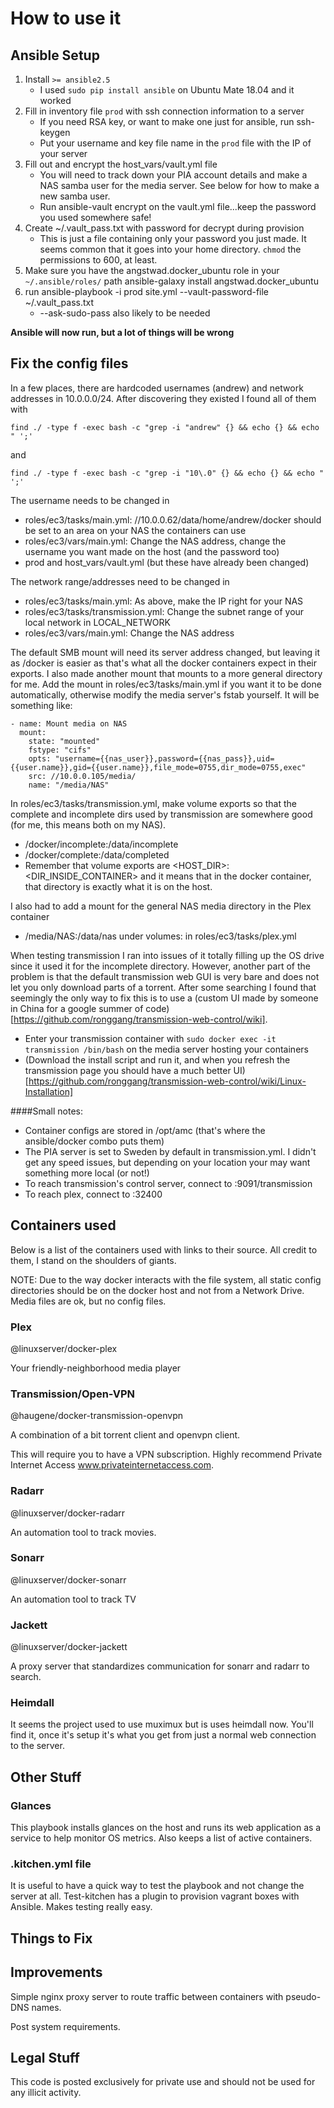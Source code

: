 # How to use it

## Ansible Setup

1. Install `>= ansible2.5`
    - I used `sudo pip install ansible` on Ubuntu Mate 18.04 and it worked
2. Fill in inventory file `prod` with ssh connection information to a server
    - If you need RSA key, or want to make one just for ansible, run ssh-keygen
    - Put your username and key file name in the `prod` file with the IP of your server
3. Fill out and encrypt the host_vars/vault.yml file
    - You will need to track down your PIA account details and make a NAS samba user for the media server. See below for how to make a new samba user.
    - Run ansible-vault encrypt on the vault.yml file...keep the password you used somewhere safe!
4. Create ~/.vault_pass.txt with password for decrypt during provision
    - This is just a file containing only your password you just made. It seems common that it goes into your home directory. `chmod` the permissions to 600, at least.
5. Make sure you have the angstwad.docker_ubuntu role in your `~/.ansible/roles/` path
        ansible-galaxy install angstwad.docker_ubuntu
6. run
        ansible-playbook -i prod site.yml --vault-password-file ~/.vault_pass.txt
    - --ask-sudo-pass also likely to be needed

__Ansible will now run, but a lot of things will be wrong__


## Fix the config files

In a few places, there are hardcoded usernames (andrew) and network addresses in 10.0.0.0/24. After discovering they existed I found all of them with
    
    find ./ -type f -exec bash -c "grep -i "andrew" {} && echo {} && echo " ';'

and

    find ./ -type f -exec bash -c "grep -i "10\.0" {} && echo {} && echo " ';'


The username needs to be changed in
- roles/ec3/tasks/main.yml: //10.0.0.62/data/home/andrew/docker should be set to an area on your NAS the containers can use
- roles/ec3/vars/main.yml: Change the NAS address, change the username you want made on the host (and the password too)
- prod and host_vars/vault.yml (but these have already been changed)


The network range/addresses need to be changed in
- roles/ec3/tasks/main.yml: As above, make the IP right for your NAS
- roles/ec3/tasks/transmission.yml: Change the subnet range of your local network in LOCAL_NETWORK
- roles/ec3/vars/main.yml: Change the NAS address



The default SMB mount will need its server address changed, but leaving it as /docker is easier as that's what all the docker containers expect in their exports. 
I also made another mount that mounts to a more general directory for me. Add the mount in roles/ec3/tasks/main.yml if you want it to be done automatically, otherwise modify the media server's fstab yourself. It will be something like:

    - name: Mount media on NAS
      mount: 
        state: "mounted" 
        fstype: "cifs" 
        opts: "username={{nas_user}},password={{nas_pass}},uid={{user.name}},gid={{user.name}},file_mode=0755,dir_mode=0755,exec" 
        src: //10.0.0.105/media/
        name: "/media/NAS"



In roles/ec3/tasks/transmission.yml, make volume exports so that the complete and incomplete dirs used by transmission are somewhere good (for me, this means both on my NAS).
 - /docker/incomplete:/data/incomplete
 - /docker/complete:/data/completed
 - Remember that volume exports are <HOST_DIR>:<DIR_INSIDE_CONTAINER> and it means that in the docker container, that directory is exactly what it is on the host.


I also had to  add a mount for the general NAS media directory in the Plex container
- /media/NAS:/data/nas under volumes: in roles/ec3/tasks/plex.yml


When testing transmission I ran into issues of it totally filling up the OS drive since it used it for the incomplete directory. However, another part of the problem is that the default transmission web GUI is very bare and does not let you only download parts of a torrent. After some searching I found that seemingly the only way to fix this is to use a (custom UI made by someone in China for a google summer of code)[https://github.com/ronggang/transmission-web-control/wiki].
- Enter your transmission container with `sudo docker exec -it transmission /bin/bash` on the media server hosting your containers
- (Download the install script and run it, and when you refresh the transmission page you should have a much better UI)[https://github.com/ronggang/transmission-web-control/wiki/Linux-Installation]

####Small notes: 
- Container configs are stored in /opt/amc (that's where the ansible/docker combo puts them)
- The PIA server is set to Sweden by default in transmission.yml. I didn't get any speed issues, but depending on your location your may want something more local (or not!)
- To reach transmission's control server, connect to <media-server-ip-or-hostname>:9091/transmission
- To reach plex, connect to <media-server>:32400



## Containers used

Below is a list of the containers used with links to their source. All credit to them, I stand on the shoulders of giants.

NOTE: Due to the way docker interacts with the file system, all static config directories should be on the docker host and not from a Network Drive. Media files are ok, but no config files.

### Plex

@linuxserver/docker-plex

Your friendly-neighborhood media player

### Transmission/Open-VPN

@haugene/docker-transmission-openvpn

A combination of a bit torrent client and openvpn client.

This will require you to have a VPN subscription. Highly recommend Private Internet Access www.privateinternetaccess.com.

### Radarr

@linuxserver/docker-radarr

An automation tool to track movies.

### Sonarr

@linuxserver/docker-sonarr

An automation tool to track TV

### Jackett

@linuxserver/docker-jackett

A proxy server that standardizes communication for sonarr and radarr to search.

### Heimdall

It seems the project used to use muximux but is uses heimdall now. You'll find it, once it's setup it's what you get from just a normal web connection to the server. 

## Other Stuff

### Glances

This playbook installs glances on the host and runs its web application as a service to help monitor OS metrics. Also keeps a list of active containers.

### .kitchen.yml file

It is useful to have a quick way to test the playbook and not change the server at all. Test-kitchen has a plugin to provision vagrant boxes with Ansible. Makes testing really easy.  

## Things to Fix

## Improvements

Simple nginx proxy server to route traffic between containers with pseudo-DNS names.

Post system requirements.

## Legal Stuff

This code is posted exclusively for private use and should not be used for any illicit activity.
